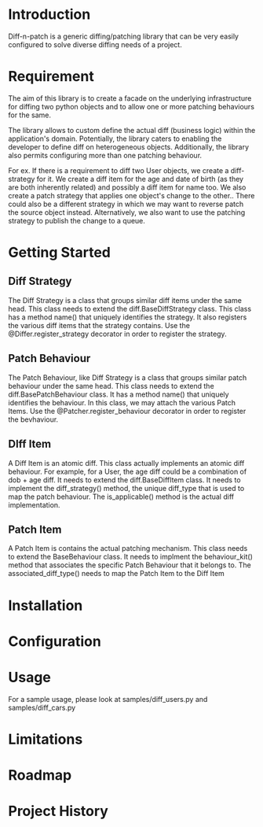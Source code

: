 # Introduction
Diff-n-patch is a generic diffing/patching library that can be very easily configured to solve diverse diffing needs of a project. 
# Requirement
The aim of this library is to create a facade on the underlying infrastructure for diffing two python objects and to allow one or more patching behaviours for the same.

The library allows to custom define the actual diff (business logic) within the application's domain. Potentially, the library caters to enabling the developer to define diff on heterogeneous objects. Additionally, the library also permits configuring more than one patching behaviour.

For ex. If there is a requirement to diff two User objects, we create a diff-strategy for it. We create a diff item for the age and date of birth (as they are both inherently related) and possibly a diff item for name too. We also create a patch strategy that applies one object's change to the other.. There could also be a different strategy in which we may want to reverse patch the source object instead. Alternatively, we also want to use the patching strategy to publish the change to a queue.

# Getting Started
## Diff Strategy
The Diff Strategy is a class that groups similar diff items under the same head. This class needs to extend the diff.BaseDiffStrategy class. This class has a method name() that uniquely identifies the strategy. It also registers the various diff items that the strategy contains.
Use the @Differ.register_strategy decorator in order to register the strategy.
## Patch Behaviour
The Patch Behaviour, like Diff Strategy is a class that groups similar patch behaviour under the same head. This class needs to extend the diff.BasePatchBehaviour class. It has a method name() that uniquely identifies the behaviour. In this class, we may attach the various Patch Items.
Use the @Patcher.register_behaviour decorator in order to register the bevhaviour.
## DIff Item
A Diff Item is an atomic diff. This class actually implements an atomic diff behaviour. For example, for a User, the age diff could be a combination of dob + age diff. It needs to extend the diff.BaseDiffItem class. It needs to implement the diff_strategy() method, the unique diff_type that is used to map the patch behaviour. The is_applicable() method is the actual diff implementation. 
## Patch Item
A Patch Item is contains the actual patching mechanism. This class needs to extend the BaseBehaviour class. It needs to implment the behaviour_kit() method that associates the specific Patch Behaviour that it belongs to. The associated_diff_type() needs to map the Patch Item to the Diff Item
# Installation
# Configuration
# Usage
For a sample usage, please look at samples/diff_users.py and samples/diff_cars.py
# Limitations
# Roadmap
# Project History
